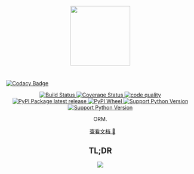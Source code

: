 <p align="center">
    <img width="160" src="https://rawcdn.githack.com/yetone/figure_bed/master/olo_logo4.png" >
</p>

# 

[![Codacy Badge](https://api.codacy.com/project/badge/Grade/31d592f909fd404e991514822cec824e)](https://app.codacy.com/app/yetone/olo?utm_source=github.com&utm_medium=referral&utm_content=yetone/olo&utm_campaign=Badge_Grade_Dashboard)

<p align="center">
    <a href="https://travis-ci.org/yetone/olo">
        <img alt="Build Status" src="https://travis-ci.org/yetone/olo.svg?branch=master">
    </a>
    <a href="https://codecov.io/gh/yetone/olo">
        <img alt="Coverage Status" src="https://codecov.io/gh/yetone/olo/branch/master/graph/badge.svg" />
    </a>
    <a href="https://scrutinizer-ci.com/g/yetone/olo/">
        <img alt="code quality" src="https://img.shields.io/scrutinizer/g/yetone/olo/master.svg" />
    </a>
    <br />
    <a href="https://pypi.org/project/olo">
        <img alt="PyPI Package latest release" src="https://img.shields.io/pypi/v/olo.svg" />
    </a>
    <a href="https://pypi.org/project/olo">
        <img alt="PyPI Wheel" src="https://img.shields.io/pypi/wheel/olo.svg" />
    </a>
    <a href="https://www.python.org">
        <img alt="Support Python Version" src="https://img.shields.io/badge/Python-2.7-brightgreen.svg">
    </a>
    <a href="https://www.python.org">
        <img alt="Support Python Version" src="https://img.shields.io/badge/Python-3.6-brightgreen.svg">
    </a>
</p>

<p align="center">
    ORM.
</p>

<p align="center">
    <a href="https://yetone.github.io/olo/">查看文档 📖</a>
</p>

<h2 align="center">TL;DR</h2>
<p align="center">
    <img src="https://rawcdn.githack.com/yetone/figure_bed/master/olo1.svg" />
</p>
